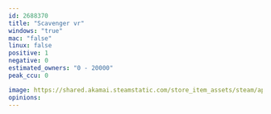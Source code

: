 ```yaml
---
id: 2688370
title: "Scavenger vr"
windows: "true"
mac: "false"
linux: false
positive: 1
negative: 0
estimated_owners: "0 - 20000"
peak_ccu: 0

image: https://shared.akamai.steamstatic.com/store_item_assets/steam/apps/2688370/header.jpg?t=1701908700
opinions:
---
```

